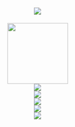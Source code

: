<h1 align="center"> <a href="https://sunguoqi.com/"> <img src="https://readme-typing-svg.herokuapp.com/?lines=console.log(%22Hello%2C%20World!%22);Kamisora!欢迎你！！！&center=true&size=27"> </a> </h1>

<div align="center"> <img height="137px" src="https://github-readme-stats.vercel.app/api?username=Kamisorara&hide_title=true&hide_border=true&show_icons=trueline_height=21&text_color=000&icon_color=000&bg_color=0,ea6161,ffc64d,fffc4d,52fa5a&theme=graywhite" /> </div>

<div align="center"> <img src="https://github-readme-streak-stats.herokuapp.com/?user=Kamisorara" /> </div>

<div align="center"> <img src="https://github-readme-stats.vercel.app/api/top-langs/?username=Kamisorara&hide_title=true&hide_border=true&layout=compact&langs_count=6&text_color=000&icon_color=fff&bg_color=0,52fa5a,4dfcff,c64dff&theme=graywhite" /> </div>


<div align="center"> <img src="https://metrics.lecoq.io/Kamisorara?template=classic&config.timezone=Asia%2FShanghai"> </div>
<div align="center"> <img src="https://github-profile-trophy.vercel.app/?username=Kamisorara" /> </div>
<div align="center"> <img src="https://activity-graph.herokuapp.com/graph?username=Kamisorara&theme=xcode" /> </div>

<!---
Kamisorara/Kamisorara is a ✨ special ✨ repository because its `README.md` (this file) appears on your GitHub profile.
You can click the Preview link to take a look at your changes.
--->
